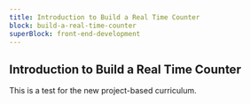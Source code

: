 ```yaml
---
title: Introduction to Build a Real Time Counter
block: build-a-real-time-counter
superBlock: front-end-development
---
```


## Introduction to Build a Real Time Counter

This is a test for the new project-based curriculum.
